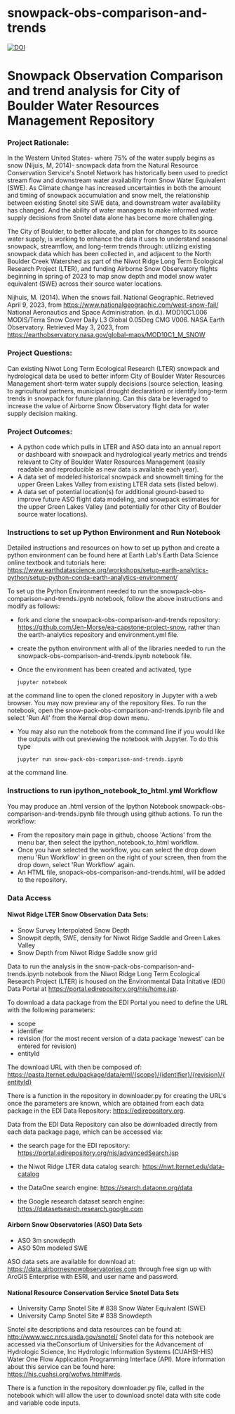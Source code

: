 # snowpack-obs-comparison-and-trends
[![DOI](https://zenodo.org/badge/627970987.svg)](https://zenodo.org/badge/latestdoi/627970987)

# Snowpack Observation Comparison and trend analysis for City of Boulder Water Resources Management Repository


### Project Rationale:

In the Western United States- where 75% of the water supply begins as snow (Nijuis, M, 2014)- snowpack data from the Natural Resource Conservation Service's Snotel Network has historically been used to predict stream flow and downstream water availability from Snow Water Equivalent (SWE). As Climate change has increased uncertainties in both the amount and timing of snowpack accumulation and snow melt, the relationship between existing Snotel site SWE data, and downstream water availability has changed. And the ability of water managers to make informed water supply decisions from Snotel data alone has become more challenging.

The City of Boulder, to better allocate, and plan for changes to its source water supply, is working to enhance the data it uses to understand seasonal snowpack, streamflow, and long-term trends through:
utilizing existing snowpack data which has been collected in, and adjacent to the North Boulder Creek Watershed as part of the Niwot Ridge Long Term Ecological Research Project (LTER), and
funding Airborne Snow Observatory flights beginning in spring of 2023 to map snow depth and model snow water equivalent (SWE) across their source water locations. 

Nijhuis, M. (2014). When the snows fail. National Geographic. Retrieved April 9, 2023, from https://www.nationalgeographic.com/west-snow-fail/ National Aeronautics and Space Administration. (n.d.). MOD10C1.006 MODIS/Terra Snow Cover Daily L3 Global 0.05Deg CMG V006. NASA Earth Observatory. Retrieved May 3, 2023, from https://earthobservatory.nasa.gov/global-maps/MOD10C1_M_SNOW

### Project Questions: 

Can existing Niwot Long Term Ecological Research (LTER) snowpack and hydrological data be used to better inform City of Boulder Water Resources Management short-term water supply decisions (source selection, leasing to agricultural partners, municipal drought declaration) or identify long-term trends in snowpack for future planning. Can this data be leveraged to increase the value of Airborne Snow Observatory flight data for water supply decision making.

### Project Outcomes:

- A python code which pulls in LTER and ASO data into an annual report or dashboard with snowpack and hydrological yearly metrics and trends relevant to City of Boulder Water Resources Management (easily readable and reproducible as new data is available each year).
- A data set of modeled historical snowpack and snowmelt timing for the upper Green Lakes Valley from existing LTER data sets (listed below).
- A data set of potential location(s) for additional ground-based to improve future ASO flight data modeling, and snowpack estimates for the upper Green Lakes Valley (and potentially for other City of Boulder source water locations).

### Instructions to set up Python Environment and Run Notebook

Detailed instructions and resources on how to set up python and create a python environment can be found here at Earth Lab's Earth Data Science online textbook and tutorials here:  https://www.earthdatascience.org/workshops/setup-earth-analytics-python/setup-python-conda-earth-analytics-environment/

To set up the Python Environment needed to run the snowpack-obs-comparison-and-trends.ipynb notebook, follow the above instructions and modify as follows:

- fork and clone the snowpack-obs-comparison-and-trends repository: https://github.com/Jen-Morse/ea-capstone-project-snow, rather than the earth-analytics repository and environment.yml file.

- create the python environment with all of the libraries needed to run the snowpack-obs-comparison-and-trends.ipynb notebook file. 

- Once the environment has been created and activated, type
```
   jupyter notebook
```
at the command line to open the cloned repository in Jupyter with a web browser. You may now preview any of the repository files. To run the notebook, open the snow-pack-obs-comparison-and-trends.ipynb file and select 'Run All' from the Kernal drop down menu.

- You may also run the notebook from the command line if you would like the outputs with out previewing the notebook with Jupyter. To do this type
```
   jupyter run snow-pack-obs-comparison-and-trends.ipynb
```
at the command line.

### Instructions to run ipython_notebook_to_html.yml Workflow

You may produce an .html version of the Ipython Notebook snowpack-obs-comparison-and-trends.ipynb file through using github actions. To run the workflow:
- From the repository main page in github, choose 'Actions' from the menu bar, then select the ipython_notebook_to_html workflow.
- Once you have selected the workflow, you can select the drop down menu 'Run Workflow' in green on the right of your screen, then from the drop down, select 'Run Workflow' again.
- An HTML file, snopack-obs-comparison-and-trends.html, will be added to the repository. 

### Data Access


#### Niwot Ridge LTER Snow Observation Data Sets:
- Snow Survey Interpolated Snow Depth
- Snowpit depth, SWE, density for Niwot Ridge Saddle and Green Lakes Valley
- Snow Depth from Niwot Ridge Saddle snow grid

Data to run the analysis in the snow-pack-obs-comparison-and-trends.ipynb notebook from the Niwot Ridge Long Term Ecological Research Project (LTER) is housed on the Environmental Data Initative (EDI) Data Portal at https://portal.edirepository.org/nis/home.jsp.

To download a data package from the EDI Portal you need to define the URL with the following parameters: 

- scope
- identifier
- revision (for the most recent version of a data package 'newest' can be entered for revision)
- entityId

The download URL with then be composed of:
https://pasta.lternet.edu/package/data/eml/{scope}/{identifier}/{revision}/{entityId} 

There is a function in the repository in downloader.py for creating the URL's once the parameters are known, which are obtained from each data package in the EDI Data Repository: https://edirepository.org.

Data from the EDI Data Repository can also be downloaded directly from each data package page, which can be accessed via:

- the search page for the EDI repository: https://portal.edirepository.org/nis/advancedSearch.jsp

- the Niwot Ridge LTER data catalog search: https://nwt.lternet.edu/data-catalog

- the DataOne search engine: https://search.dataone.org/data

- the Google research dataset search engine: https://datasetsearch.research.google.com

#### Airborn Snow Observatories (ASO) Data Sets
- ASO 3m snowdepth
- ASO 50m modeled SWE

ASO data sets are available for download at: https://data.airbornesnowobservatories.com
through free sign up with ArcGIS Enterprise with ESRI, and user name and password.

#### National Resource Conservation Service Snotel Data Sets
- University Camp Snotel Site # 838 Snow Water Equivalent (SWE)
- University Camp Snotel Site # 838 Snowdepth

Snotel site descriptions and data resources can be found at: http://www.wcc.nrcs.usda.gov/snotel/
Snotel data for this notebook are accessed via theConsortium of Universities for the Advancement of Hydrologic Science, Inc Hydrologic Information Systems (CUAHSI-HIS) Water One Flow Application Programming Interface (API). More information about this service can be found here: https://his.cuahsi.org/wofws.html#wds.

There is a function in the repository downloader.py file, called in the notebook which will allow the user to download snotel data with site code and variable code inputs.

